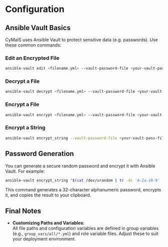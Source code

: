 # Configuration

## Ansible Vault Basics

CyMaIS uses Ansible Vault to protect sensitive data (e.g. passwords). Use these common commands:

### Edit an Encrypted File
```bash
ansible-vault edit <filename.yml> --vault-password-file <your-vault-pass-file>
```

### Decrypt a File
```bash
ansible-vault decrypt <filename.yml> --vault-password-file <your-vault-pass-file>
```

### Encrypt a File
```bash
ansible-vault encrypt <filename.yml> --vault-password-file <your-vault-pass-file>
```

### Encrypt a String
```bash
ansible-vault encrypt_string --vault-password-file <your-vault-pass-file> 'example' --name 'test'
```

## Password Generation

You can generate a secure random password and encrypt it with Ansible Vault. For example:
```bash
ansible-vault encrypt_string "$(cat /dev/urandom | tr -dc 'A-Za-z0-9' | head -c 32)" --vault-password-file /path/to/your/vault_pass.txt | xclip -selection clipboard
```
This command generates a 32-character alphanumeric password, encrypts it, and copies the result to your clipboard.

## Final Notes

- **Customizing Paths and Variables:**  
  All file paths and configuration variables are defined in group variables (e.g., `group_vars/all/*.yml`) and role variable files. Adjust these to suit your deployment environment.